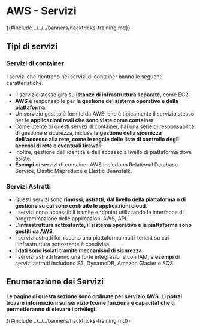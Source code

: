 # AWS - Servizi

{{#include ../../../banners/hacktricks-training.md}}

## Tipi di servizi

### Servizi di container

I servizi che rientrano nei servizi di container hanno le seguenti caratteristiche:

- Il servizio stesso gira su **istanze di infrastruttura separate**, come EC2.
- **AWS** è responsabile per **la gestione del sistema operativo e della piattaforma**.
- Un servizio gestito è fornito da AWS, che è tipicamente il servizio stesso per le **applicazioni reali che sono viste come container**.
- Come utente di questi servizi di container, hai una serie di responsabilità di gestione e sicurezza, inclusa **la gestione della sicurezza dell'accesso alla rete, come le regole delle liste di controllo degli accessi di rete e eventuali firewall**.
- Inoltre, gestione dell'identità e dell'accesso a livello di piattaforma dove esiste.
- **Esempi** di servizi di container AWS includono Relational Database Service, Elastic Mapreduce e Elastic Beanstalk.

### Servizi Astratti

- Questi servizi sono **rimossi, astratti, dal livello della piattaforma o di gestione su cui sono costruite le applicazioni cloud**.
- I servizi sono accessibili tramite endpoint utilizzando le interfacce di programmazione delle applicazioni AWS, API.
- L'**infrastruttura sottostante, il sistema operativo e la piattaforma sono gestiti da AWS**.
- I servizi astratti forniscono una piattaforma multi-tenant su cui l'infrastruttura sottostante è condivisa.
- **I dati sono isolati tramite meccanismi di sicurezza**.
- I servizi astratti hanno una forte integrazione con IAM, e **esempi** di servizi astratti includono S3, DynamoDB, Amazon Glacier e SQS.

## Enumerazione dei Servizi

**Le pagine di questa sezione sono ordinate per servizio AWS. Lì potrai trovare informazioni sul servizio (come funziona e capacità) che ti permetteranno di elevare i privilegi.**

{{#include ../../../banners/hacktricks-training.md}}
